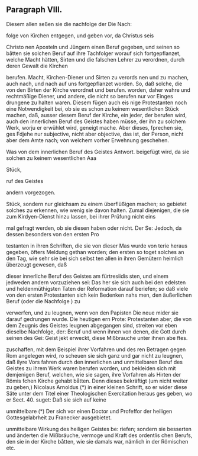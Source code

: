 

 <!-- Seite 393 -->
Paragraph VIII.
---------------

 Diesem allen seßen sie die nachfolge der Die Nach:

folge von Kirchen entgegen, und geben vor, da Christus seis

Christo nen Aposteln und Jüngern einen Beruf gegeben, und seinen so båtten sie solchen Beruf auf ihre Tachfolger worauf sich fortgepflanzet, welche Macht hätten, Sirten und die falschen Lehrer zu verordnen, durch deren Gewalt die Kirchen

berufen. Macht, Kirchen-Diener und Sirten zu verords nen und zu machen, auch nach, und nach auf uns fortgepflanzet worden. So, daß solche, die von den Birten der Kirche verordnet und berufen. worden, daher wahre und rechtmäßige Diener, und andere, die nicht so berufen nur vor Einges drungene zu halten waren. Diesem fügen auch eis nige Protestanten noch eine Notwendigkeit bei, ob sie es schon zu keinem wesentlichen Stück machen, daß, ausser diesem Beruf der Kirche, ein jeder, der berufen wird, auch den innerlichen Beruf des Geistes haben müsse, der ihn zu solchem Werk, worju er erwühlet wird, geneigt mache. Aber dieses, fprechen sie, ges Fdjehe nur subjective, nicht aber objective, das ist, der Person, nicht aber dem Amte nach; von welchem vorher Erwehnung geschehen.

Was von dem innerlichen Beruf des Geistes Antwort. beigefügt wird, da sie solchen zu keinem wesentlichen Aaa

Stück,

ruf des Geistes

andern vorgezogen.
 <!-- Seite 394 -->
Stück, sondern nur gleichsam zu einem überflüßigen machen; so gebietet solches zu erkennen, wie wenig sie davon halten. Zumal diejenigen, die sie zum Kirdyen-Dienst hinzu lassen, bei ihrer Prüfung nicht eins

mal gefragt werden, ob sie diesen haben oder nicht. Der Se: Jedoch, da dessen besonders von den ersten Pro

testanten in ihren Schriften, die sie von dieser Mas wurde von terie heraus gegeben, öfters Meldung gethan worden; den ersten so toget solches an den Tag, wie sehr sie bei sich selbst ten allen in ihren Gemütern heimlich überzeugt gewesen, daß

dieser innerliche Beruf des Geistes am fürtresiidis sten, und einem jedweden andern vorzuziehen sei: Das her sie sich auch bei den edelsten und heldenmüthigsten Taten der Reformation darauf beriefen; so daß viele von den ersten Protestanten sich kein Bedenken nahs men, den äußerlichen Beruf (oder die Nachfolge ) zu

verwerfen, und zu leugnen, wenn von den Papisten Die neue mider sie darauf gedrungen wurde. Die heutigen ern Prote: Protestanten aber, die von dem Zeugnis des Geistes leugnen abgegangen sind, streiten vor eben dieselbe Nachfolge, der: Beruf und wenn ihnen von denen, die Gott durch seinen des Gei: Geist jekt erweckt, diese Mißbrauche unter ihnen abe ftes.

zuschaffen, mit dem Beispiel ihrer Vorfahren und des ren Betragen gegen Rom angelegen wird, ro scheuen sie sich ganz und gar nicht zu leugnen, daß ilyre Vors fahren durch den innerlichen und unmittelbaren Beruf des Geistes zu ihrem Werk waren berufen worden, und bekleiden sich mit demjenigen Beruf, welchen, wie sie sagen, ihre Vorfahren als Hirten der Römis fchen Kirche gehabt båtten. Denn dieses bekräftigt (um nicht weiter zu geben,) Nicolaus Arnoldus (*) in einer kleinen Schrift, so er wider diese Säte unter dem Titel einer Theologischen Exercitation heraus ges geben, wo er Sect. 40. suget: Daß sie sich auf keine

unmittelbare (*) Der sich vor einen Doctor und Profeffor der heiligen Gottesgelabrheit zu Franecker ausgebietet.


 <!-- Seite 395 -->
 unmittelbare Wirkung des heiligen Geistes be:
riefen; sondern sie besserten und änderten die
Mißbräuche, vermoge und Kraft des ordentlis
chen Berufs, den sie in der Kirche båtten, wie
sie damals war, nämlich in der Römischen etc.

